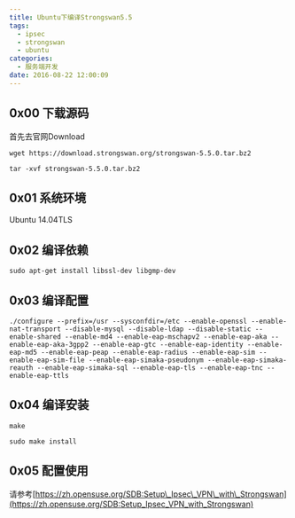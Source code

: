 ```yaml
---
title: Ubuntu下编译Strongswan5.5
tags:
  - ipsec
  - strongswan
  - ubuntu
categories:
  - 服务端开发
date: 2016-08-22 12:00:09
---
```


0x00 下载源码
---------

首先去官网Download

```
wget https://download.strongswan.org/strongswan-5.5.0.tar.bz2

tar -xvf strongswan-5.5.0.tar.bz2
```

0x01 系统环境
---------

Ubuntu 14.04TLS

0x02 编译依赖
---------

```
sudo apt-get install libssl-dev libgmp-dev
```

0x03 编译配置
---------

```
./configure --prefix=/usr --sysconfdir=/etc --enable-openssl --enable-nat-transport --disable-mysql --disable-ldap --disable-static --enable-shared --enable-md4 --enable-eap-mschapv2 --enable-eap-aka --enable-eap-aka-3gpp2 --enable-eap-gtc --enable-eap-identity --enable-eap-md5 --enable-eap-peap --enable-eap-radius --enable-eap-sim --enable-eap-sim-file --enable-eap-simaka-pseudonym --enable-eap-simaka-reauth --enable-eap-simaka-sql --enable-eap-tls --enable-eap-tnc --enable-eap-ttls
```

0x04 编译安装
---------

```
make

sudo make install
```

0x05 配置使用
---------

请参考[https://zh.opensuse.org/SDB:Setup\_Ipsec\_VPN\_with\_Strongswan](https://zh.opensuse.org/SDB:Setup_Ipsec_VPN_with_Strongswan)